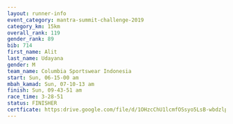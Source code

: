 ```yaml
---
layout: runner-info 
event_category: mantra-summit-challenge-2019 
category_km: 15km 
overall_rank: 119
gender_rank: 89
bib: 714
first_name: Alit
last_name: Udayana
gender: M
team_name: Columbia Sportswear Indonesia
start: Sun, 06-15-00 am
mbah_kamad: Sun, 07-10-13 am
finish: Sun, 09-43-51 am
race_time: 3-28-51
status: FINISHER
certficate: https:drive.google.com/file/d/1OHzcChU1lcmfOSsyo5LsB-wbdzlpwxkz/view?usp=sharing
---
```

